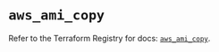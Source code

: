 # `aws_ami_copy`

Refer to the Terraform Registry for docs: [`aws_ami_copy`](https://registry.terraform.io/providers/hashicorp/aws/5.64.0/docs/resources/ami_copy).
